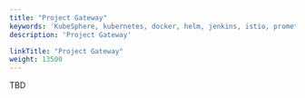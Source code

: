 ```yaml
---
title: "Project Gateway"
keywords: 'KubeSphere, kubernetes, docker, helm, jenkins, istio, prometheus'
description: 'Project Gateway'

linkTitle: "Project Gateway"
weight: 13500
---
```


TBD